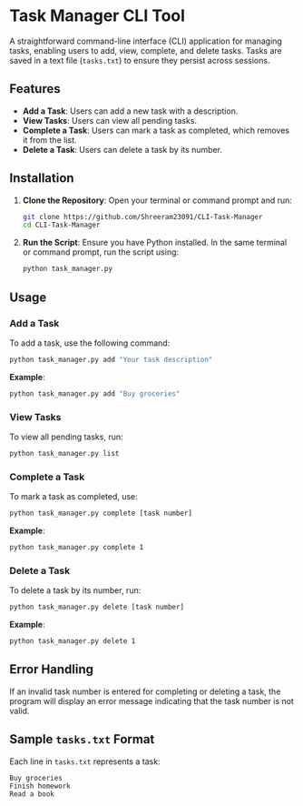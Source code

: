 # Task Manager CLI Tool

A straightforward command-line interface (CLI) application for managing tasks, enabling users to add, view, complete, and delete tasks. Tasks are saved in a text file (`tasks.txt`) to ensure they persist across sessions.

## Features
- **Add a Task**: Users can add a new task with a description.
- **View Tasks**: Users can view all pending tasks.
- **Complete a Task**: Users can mark a task as completed, which removes it from the list.
- **Delete a Task**: Users can delete a task by its number.

## Installation

1. **Clone the Repository**:
   Open your terminal or command prompt and run:
   ```bash
   git clone https://github.com/Shreeram23091/CLI-Task-Manager
   cd CLI-Task-Manager
   ```

2. **Run the Script**: Ensure you have Python installed. In the same terminal or command prompt, run the script using:
   ```bash
   python task_manager.py
   ```

## Usage

### Add a Task
To add a task, use the following command:
```bash
python task_manager.py add "Your task description"
```
**Example**:
```bash
python task_manager.py add "Buy groceries"
```

### View Tasks
To view all pending tasks, run:
```bash
python task_manager.py list
```

### Complete a Task
To mark a task as completed, use:
```bash
python task_manager.py complete [task number]
```
**Example**:
```bash
python task_manager.py complete 1
```

### Delete a Task
To delete a task by its number, run:
```bash
python task_manager.py delete [task number]
```
**Example**:
```bash
python task_manager.py delete 1
```

## Error Handling
If an invalid task number is entered for completing or deleting a task, the program will display an error message indicating that the task number is not valid.

## Sample `tasks.txt` Format
Each line in `tasks.txt` represents a task:
```
Buy groceries
Finish homework
Read a book
```